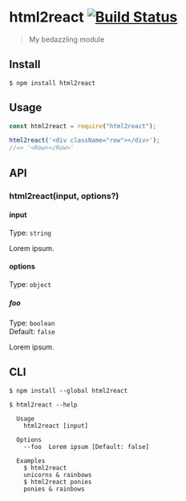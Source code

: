 # html2react [![Build Status](https://travis-ci.com/bernardo-bruning/html2react.svg?branch=master)](https://travis-ci.com/bernardo-bruning/html2react)

> My bedazzling module

## Install

```
$ npm install html2react
```

## Usage

```js
const html2react = require("html2react");

html2react('<div className="row"></div>');
//=> '<Row></Row>'
```

## API

### html2react(input, options?)

#### input

Type: `string`

Lorem ipsum.

#### options

Type: `object`

##### foo

Type: `boolean`<br>
Default: `false`

Lorem ipsum.

## CLI

```
$ npm install --global html2react
```

```
$ html2react --help

  Usage
    html2react [input]

  Options
    --foo  Lorem ipsum [Default: false]

  Examples
    $ html2react
    unicorns & rainbows
    $ html2react ponies
    ponies & rainbows
```
